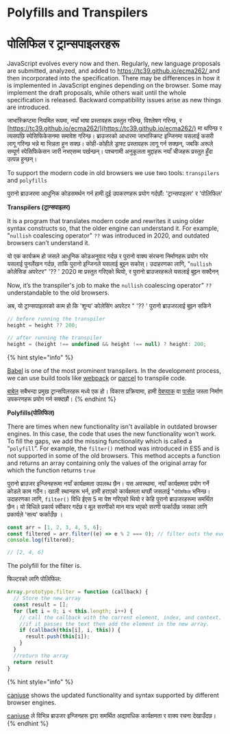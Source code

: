 # Polyfills and Transpilers

# पोलिफिल  र ट्रान्सपाइलरहरू

JavaScript evolves every now and then. Regularly, new language proposals are submitted, analyzed, and added to [https://tc39.github.io/ecma262/ ](https://tc39.github.io/ecma262/)and then incorporated into the specification. There may be differences in how it is implemented in JavaScript engines depending on the browser. Some may implement the draft proposals, while others wait until the whole specification is released. Backward compatibility issues arise as new things are introduced.&#x20;

जाभास्क्रिप्टमा नियमित रूपमा, नयाँ भाषा प्रस्तावहरू प्रस्तुत गरिन्छ, विश्लेषण गरिन्छ, र [https://tc39.github.io/ecma262/](https://tc39.github.io/ecma262/) मा थपिन्छ र त्यसपछि स्पेसिफिकेसनमा समावेश गरिन्छ। ब्राउजरको आधारमा जाभास्क्रिप्ट इन्जिनमा यसलाई कसरी लागू गरिन्छ भन्ने मा भिन्नता हुन सक्छ। कोही-कोहीले ड्राफ्ट प्रस्तावहरू लागू गर्न सक्छन्, जबकि अरूले सम्पूर्ण स्पेसिफिकेसन जारी नभएसम्म पर्खन्छन्। पश्चगामी अनुकूलता मुद्दाहरू नयाँ चीजहरू प्रस्तुत हुँदा उत्पन्न हुन्छन्।

To support the modern code in old browsers we use two tools: `transpilers` and `polyfills`

पुरानो ब्राउजरमा आधुनिक कोडसमर्थन गर्न हामी दुई उपकरणहरू प्रयोग गर्दछौं: 'ट्रान्सपाइलर' र 'पोलिफिल'

**Transpilers (ट्रान्सपाइलर)**

It is a program that translates modern code and rewrites it using older syntax constructs so, that the older engine can understand it. For example, "`nullish` coalescing operator" `??`  was introduced in 2020, and outdated browsers can’t understand it.&#x20;

यो एक कार्यक्रम हो जसले आधुनिक कोडअनुवाद गर्दछ र पुरानो वाक्य संरचना निर्माणहरू प्रयोग गरेर यसलाई पुनर्लेखन गर्दछ, ताकि पुरानो इन्जिनले यसलाई बुझ्न सकोस्। उदाहरणका लागि, "`nullish` कोलेसिङ अपरेटर" '?? ' 2020 मा प्रस्तुत गरिएको थियो, र पुरानो ब्राउजरहरूले यसलाई बुझ्न सक्दैनन्

Now, it’s the transpiler's job to make the `nullish` coalescing operator” `??` understandable to the old browsers.&#x20;

अब, यो ट्रान्सपाइलरको काम हो कि 'शून्य' कोलेसिंग अपरेटर " '?? ' पुरानो ब्राउजरलाई बुझ्न सकिने

```javascript
// before running the transpiler
height = height ?? 200;

// after running the transpiler
height = (height !== undefined && height !== null) ? height: 200;

```

{% hint style="info" %}


&#x20;[Babel](https://babeljs.io/) is one of the most prominent transpilers. In the development process, we can use build tools like [webpack](https://webpack.js.org/) or [parcel](https://parceljs.org/) to transpile code.

[बाबेल](https://babeljs.io/) सबैभन्दा प्रमुख ट्रान्सपिलरहरू मध्ये एक हो। विकास प्रक्रियामा, हामी [वेबप्याक](https://webpack.js.org/) वा [पार्सल](https://parceljs.org/) जस्ता निर्माण उपकरणहरू प्रयोग गर्न सक्दछौं।
{% endhint %}

**Polyfills(पोलिफिल)**

There are times when new functionality isn't available in outdated browser engines. In this case, the code that uses the new functionality won’t work. To fill the gaps, we add the missing functionality which is called a “`polyfill`”. For example, the `filter()` method was introduced in ES5 and is not supported in some of the old browsers. This method accepts a function and returns an array containing only the values of the original array for which the function returns `true`

पुरानो ब्राउजर इन्जिनहरूमा नयाँ कार्यक्षमता उपलब्ध छैन। यस अवस्थामा, नयाँ कार्यक्षमता प्रयोग गर्ने कोडले काम गर्दैन। खाली स्थानहरू भर्न, हामी हराएको कार्यक्षमता थप्छौं जसलाई "`पोलिफिल` भनिन्छ। उदाहरणका लागि, `filter()` विधि ईएस 5 मा पेश गरिएको थियो र केहि पुरानो ब्राउजरहरूमा समर्थित छैन। यो विधिले प्रकार्य स्वीकार गर्दछ र मूल सरणीको मान मात्र भएको सरणी फर्काउँछ जसका लागि प्रकार्यले 'सत्य' फर्काउँछ ।

```javascript
const arr = [1, 2, 3, 4, 5, 6];
const filtered = arr.filter((e) => e % 2 === 0); // filter outs the even number
console.log(filtered);

// [2, 4, 6]
```

The polyfill for the filter is.

फिल्टरको लागि पोलिफिल:

```javascript
Array.prototype.filter = function (callback) {
  // Store the new array
  const result = [];
  for (let i = 0; i < this.length; i++) {
    // call the callback with the current element, index, and context.
    //if it passes the text then add the element in the new array.
    if (callback(this[i], i, this)) {
      result.push(this[i]);
    }
  }
  //return the array
  return result
}
```

{% hint style="info" %}


[caniuse](https://caniuse.com/) shows the updated functionality and syntax supported by different browser engines.

[caniuse](https://caniuse.com/) ले विभिन्न ब्राउजर इन्जिनहरू द्वारा समर्थित अद्यावधिक कार्यक्षमता र वाक्य रचना देखाउँदछ।
{% endhint %}



